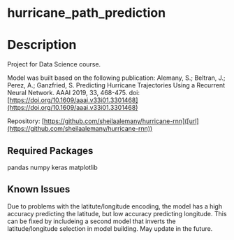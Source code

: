 # hurricane_path_prediction
# Description

Project for Data Science course. 

Model was built based on the following publication: 
Alemany, S.; Beltran, J.; Perez, A.; Ganzfried, S. Predicting Hurricane Trajectories Using a Recurrent Neural Network. AAAI 2019, 33, 468-475. doi: [https://doi.org/10.1609/aaai.v33i01.3301468](https://doi.org/10.1609/aaai.v33i01.3301468)

Repository: 
[https://github.com/sheilaalemany/hurricane-rnn]([url](https://github.com/sheilaalemany/hurricane-rnn))

## Required Packages
pandas
numpy
keras
matplotlib


## Known Issues
Due to problems with the latitute/longitude encoding, the model has a high accuracy predicting the latitude, but low accuracy predicting longitude. This can be fixed by includeing a second model that inverts the latitude/longitude selection in model building. May update in the future.
